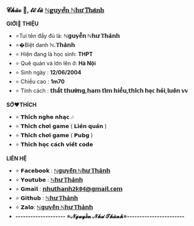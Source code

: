 ### 𝓒𝓱𝓪̀𝓸 👋, 𝓽𝓸̛́ 𝓵𝓪̀ [ℕ𝕘𝕦𝕪𝕖̂̃𝕟 ℕ𝕙𝕦̛ 𝕋𝕙𝕒̀𝕟𝕙](https://github.com/kocoten123)
 
 **GIỚI👏 THIỆU**
- ⭐Tui tên đầy đủ là: **ℕ𝕘𝕦𝕪𝕖̂̃𝕟 ℕ𝕙𝕦̛ 𝕋𝕙𝕒̀𝕟𝕙**
- ⭐�Biệt danh **ℕ.𝕋𝕙𝕒̀𝕟𝕙**
- ⭐ Hiện đang là học sinh: **THPT**
- ⭐ Quê quán và lớn lên ở: **Hà Nội**
- ⭐ Sinh ngày : **12/06/2004**
- ⭐ Chiều cao : **1m70**
- ⭐ Tính cách : **𝕥𝕙𝕒̂́𝕥 𝕥𝕙𝕦̛𝕠̛̀𝕟𝕘,𝕙𝕒𝕞 𝕥𝕚̀𝕞 𝕙𝕚𝕖̂̉𝕦,𝕥𝕙𝕚́𝕔𝕙 𝕙𝕠̣𝕔 𝕙𝕠̉𝕚,𝕝𝕦𝕠̂𝕟 𝕧𝕧**

**SỞ❤️THÍCH**

- ⭐ 𝗧𝗵𝗶́𝗰𝗵 𝗻𝗴𝗵𝗲 𝗻𝗵𝗮̣𝗰 🎶
- ⭐ 𝗧𝗵𝗶́𝗰𝗵 𝗰𝗵𝗼̛𝗶 𝗴𝗮𝗺𝗲 ( 𝗟𝗶𝗲̂𝗻 𝗾𝘂𝗮̂𝗻 )
- ⭐ 𝗧𝗵𝗶́𝗰𝗵 𝗰𝗵𝗼̛𝗶 𝗴𝗮𝗺𝗲 (  𝗣𝘂𝗯𝗴 )
- ⭐ 𝗧𝗵𝗶́𝗰𝗵 𝗵𝗼̣𝗰 𝗰𝗮́𝗰𝗵 𝘃𝗶𝗲̂́𝘁 𝗰𝗼𝗱𝗲 

**LIÊN HỆ**
- ⭐ 𝗙𝗮𝗰𝗲𝗯𝗼𝗼𝗸 : **[ℕ𝕘𝕦𝕪𝕖̂̃𝕟 ℕ𝕙𝕦̛ 𝕋𝕙𝕒̀𝕟𝕙](https://www.facebook.com/thanhdz.adminbot/)**
- ⭐ 𝗬𝗼𝘂𝘁𝘂𝗯𝗲 : **[ℕ𝕙𝕦̛ 𝕋𝕙𝕒̀𝕟𝕙](https://www.youtube.com/channel/UChZAoSWOmVtVr-ZwP-pT1gg)**
- ⭐ 𝗚𝗺𝗮𝗶𝗹 : **[𝕟𝕙𝕦𝕥𝕙𝕒𝕟𝕙𝟚𝕜𝟘𝟜@𝕘𝕞𝕒𝕚𝕝.𝕔𝕠𝕞](https://gmail.com)**
- ⭐ 𝗚𝗶𝘁𝗵𝘂𝗯 : **[ℕ𝕙𝕦̛ 𝕋𝕙𝕒̀𝕟𝕙](https://github.com/kocoten)**
- ⭐ 𝗭𝗮𝗹𝗼: **[ℕ𝕘𝕦𝕪𝕖̂̃𝕟 ℕ𝕙𝕦̛ 𝕋𝕙𝕒̀𝕟𝕙](http://zaloapp.com/qr/p/l2u1gmwynwq)**
- **-------------------- ⭐𝓝𝓰𝓾𝔂𝓮̂̃𝓷 𝓝𝓱𝓾̛ 𝓣𝓱𝓪̀𝓷𝓱⭐-----------------------**
